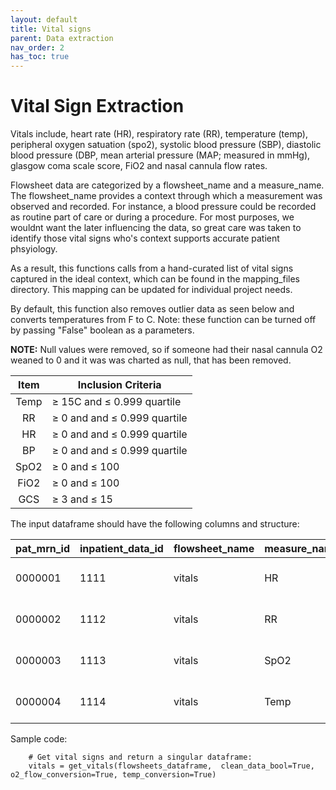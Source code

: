 ```yaml
---
layout: default
title: Vital signs
parent: Data extraction
nav_order: 2
has_toc: true
---
```


# Vital Sign Extraction 

Vitals include, heart rate (HR), respiratory rate (RR), temperature (temp), peripheral oxygen satuation (spo2), systolic blood pressure (SBP), diastolic blood pressure (DBP, mean arterial pressure (MAP; measured in mmHg), glasgow coma scale score, FiO2 and nasal cannula flow rates. 

Flowsheet data are categorized by a flowsheet_name and a measure_name. The flowsheet_name provides a context through which a measurement was observed and recorded. For instance, a blood pressure could be recorded as routine part of care or during a procedure. For most purposes, we wouldnt want the later influencing the data, so great care was taken to identify those vital signs who's context supports accurate patient phsyiology. 

As a result, this functions calls from a hand-curated list of vital signs captured in the ideal context, which can be found in the mapping_files directory. This mapping can be updated for individual project needs. 

By default, this function also removes outlier data as seen below and converts temperatures from F to C. Note: these function can be turned off by passing "False" boolean as a parameters. 

**NOTE:** Null values were removed, so if someone had their nasal cannula O2 weaned to 0 and it was was charted as null, that has been removed.

|Item|Inclusion Criteria|
|:--:|---|
|Temp| ≥ 15C and ≤ 0.999 quartile|
|RR| ≥ 0 and and ≤ 0.999 quartile|
|HR| ≥ 0 and and ≤ 0.999 quartile|
|BP| ≥ 0 and and ≤ 0.999 quartile|
|SpO2| ≥ 0 and ≤ 100|
|FiO2| ≥ 0 and ≤ 100|
|GCS| ≥ 3 and ≤ 15

The input dataframe should have the following columns and structure:

| pat_mrn_id  |   inpatient_data_id	 | flowsheet_name| measure_name         | value | performed|
|:-------------------|:---|:------------------|:------|:------|:------|
| 0000001  |1111|  vitals| HR				    | 60  | 2023-01-01 14:01:00
| 0000002  |1112      | vitals| RR				    | 18  |2023-01-01 14:01:00
| 0000003  |1113      | vitals| SpO2               | 99  |2023-01-01 14:01:00
| 0000004   |1114     | vitals| 	Temp		           | 37  |2023-01-01 14:01:00

Sample code:

		# Get vital signs and return a singular dataframe:
		vitals = get_vitals(flowsheets_dataframe,  clean_data_bool=True, o2_flow_conversion=True, temp_conversion=True)



